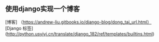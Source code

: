 ## 使用django实现一个博客

[博客] （https://andrew-liu.gitbooks.io/django-blog/dong_tai_url.html）
[Django 标签] (http://python.usyiyi.cn/translate/django_182/ref/templates/builtins.html)
